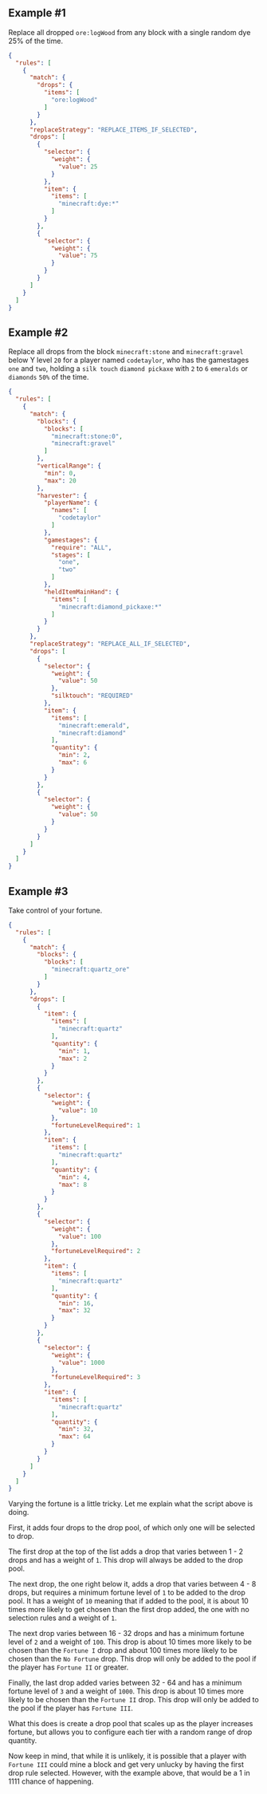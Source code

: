 ## Example #1

Replace all dropped `ore:logWood` from any block with a single random dye 25% of the time.

```json
{
  "rules": [
    {
      "match": {
        "drops": {
          "items": [
            "ore:logWood"
          ]
        }
      },
      "replaceStrategy": "REPLACE_ITEMS_IF_SELECTED",
      "drops": [
        {
          "selector": {
            "weight": {
              "value": 25
            }
          },
          "item": {
            "items": [
              "minecraft:dye:*"
            ]
          }
        },
        {
          "selector": {
            "weight": {
              "value": 75
            }
          }
        }
      ]
    }
  ]
}
```

## Example #2

Replace all drops from the block `minecraft:stone` and `minecraft:gravel` 
below Y level `20` for a player named `codetaylor`, who has the gamestages 
`one` and `two`, holding a `silk touch` `diamond pickaxe` with 
`2` to `6` `emeralds` or `diamonds` `50%` of the time.

```json
{
  "rules": [
    {
      "match": {
        "blocks": {
          "blocks": [
            "minecraft:stone:0",
            "minecraft:gravel"
          ] 
        },
        "verticalRange": {
          "min": 0,
          "max": 20
        },
        "harvester": {
          "playerName": {
            "names": [
              "codetaylor"
            ]
          },
          "gamestages": {
            "require": "ALL",
            "stages": [
              "one",
              "two"
            ]
          },
          "heldItemMainHand": {
            "items": [
              "minecraft:diamond_pickaxe:*"
            ]
          }
        }
      },
      "replaceStrategy": "REPLACE_ALL_IF_SELECTED",
      "drops": [
        {
          "selector": {
            "weight": {
              "value": 50
            },
            "silktouch": "REQUIRED"
          },
          "item": {
            "items": [
              "minecraft:emerald",
              "minecraft:diamond"
            ],
            "quantity": {
              "min": 2,
              "max": 6
            }
          }
        },
        {
          "selector": {
            "weight": {
              "value": 50
            }
          }
        }
      ]
    }
  ]
}
```

## Example #3

Take control of your fortune.

```json
{
  "rules": [
    {
      "match": {
        "blocks": {
          "blocks": [
            "minecraft:quartz_ore"
          ]
        }
      },
      "drops": [
        {
          "item": {
            "items": [
              "minecraft:quartz"
            ],
            "quantity": {
              "min": 1,
              "max": 2
            }
          }
        },
        {
          "selector": {
            "weight": {
              "value": 10
            },
            "fortuneLevelRequired": 1
          },
          "item": {
            "items": [
              "minecraft:quartz"
            ],
            "quantity": {
              "min": 4,
              "max": 8
            }
          }
        },
        {
          "selector": {
            "weight": {
              "value": 100
            },
            "fortuneLevelRequired": 2
          },
          "item": {
            "items": [
              "minecraft:quartz"
            ],
            "quantity": {
              "min": 16,
              "max": 32
            }
          }
        },
        {
          "selector": {
            "weight": {
              "value": 1000
            },
            "fortuneLevelRequired": 3
          },
          "item": {
            "items": [
              "minecraft:quartz"
            ],
            "quantity": {
              "min": 32,
              "max": 64
            }
          }
        }
      ]
    }
  ]
}
```

Varying the fortune is a little tricky. Let me explain what the script above is doing.

First, it adds four drops to the drop pool, of which only one will be selected to drop.

The first drop at the top of the list adds a drop that varies between 1 - 2 drops and has a weight of `1`. This drop will always be added to the drop pool.

The next drop, the one right below it, adds a drop that varies between 4 - 8 drops, but requires a minimum fortune level of `1` to be added to the drop pool. It has a weight of `10` meaning that if added to the pool, it is about 10 times more likely to get chosen than the first drop added, the one with no selection rules and a weight of `1`. 

The next drop varies between 16 - 32 drops and has a minimum fortune level of `2` and a weight of `100`. This drop is about 10 times more likely to be chosen than the `Fortune I` drop and about 100 times more likely to be chosen than the `No Fortune` drop. This drop will only be added to the pool if the player has `Fortune II` or greater.

Finally, the last drop added varies between 32 - 64 and has a minimum fortune level of `3` and a weight of `1000`. This drop is about 10 times more likely to be chosen than the `Fortune II` drop.  This drop will only be added to the pool if the player has `Fortune III`.

What this does is create a drop pool that scales up as the player increases fortune, but allows you to configure each tier with a random range of drop quantity.

Now keep in mind, that while it is unlikely, it is possible that a player with `Fortune III` could mine a block and get very unlucky by having the first drop rule selected. However, with the example above, that would be a 1 in 1111 chance of happening.
